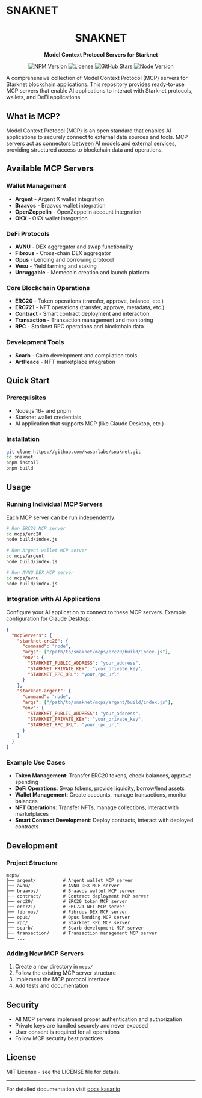 # SNAKNET

<div align="center">
  <h1>SNAKNET</h1>
  <p><strong>Model Context Protocol Servers for Starknet</strong></p>

<p>
<a href="https://www.npmjs.com/package/snaknet">
<img src="https://img.shields.io/npm/v/snaknet.svg" alt="NPM Version" />
</a>
<a href="https://github.com/kasarlabs/snaknet/blob/main/LICENSE">
<img src="https://img.shields.io/npm/l/snaknet.svg" alt="License" />
</a>
<a href="https://github.com/kasarlabs/snaknet/stargazers">
<img src="https://img.shields.io/github/stars/kasarlabs/snaknet.svg" alt="GitHub Stars" />
</a>
<a href="https://nodejs.org">
<img src="https://img.shields.io/node/v/snaknet.svg" alt="Node Version" />
</a>
</p>
</div>

A comprehensive collection of Model Context Protocol (MCP) servers for Starknet blockchain applications. This repository provides ready-to-use MCP servers that enable AI applications to interact with Starknet protocols, wallets, and DeFi applications.

## What is MCP?

Model Context Protocol (MCP) is an open standard that enables AI applications to securely connect to external data sources and tools. MCP servers act as connectors between AI models and external services, providing structured access to blockchain data and operations.

## Available MCP Servers

### Wallet Management

- **Argent** - Argent X wallet integration
- **Braavos** - Braavos wallet integration
- **OpenZeppelin** - OpenZeppelin account integration
- **OKX** - OKX wallet integration

### DeFi Protocols

- **AVNU** - DEX aggregator and swap functionality
- **Fibrous** - Cross-chain DEX aggregator
- **Opus** - Lending and borrowing protocol
- **Vesu** - Yield farming and staking
- **Unruggable** - Memecoin creation and launch platform

### Core Blockchain Operations

- **ERC20** - Token operations (transfer, approve, balance, etc.)
- **ERC721** - NFT operations (transfer, approve, metadata, etc.)
- **Contract** - Smart contract deployment and interaction
- **Transaction** - Transaction management and monitoring
- **RPC** - Starknet RPC operations and blockchain data

### Development Tools

- **Scarb** - Cairo development and compilation tools
- **ArtPeace** - NFT marketplace integration

## Quick Start

### Prerequisites

- Node.js 16+ and pnpm
- Starknet wallet credentials
- AI application that supports MCP (like Claude Desktop, etc.)

### Installation

```bash
git clone https://github.com/kasarlabs/snaknet.git
cd snaknet
pnpm install
pnpm build
```

## Usage

### Running Individual MCP Servers

Each MCP server can be run independently:

```bash
# Run ERC20 MCP server
cd mcps/erc20
node build/index.js

# Run Argent wallet MCP server
cd mcps/argent
node build/index.js

# Run AVNU DEX MCP server
cd mcps/avnu
node build/index.js
```

### Integration with AI Applications

Configure your AI application to connect to these MCP servers. Example configuration for Claude Desktop:

```json
{
  "mcpServers": {
    "starknet-erc20": {
      "command": "node",
      "args": ["/path/to/snaknet/mcps/erc20/build/index.js"],
      "env": {
        "STARKNET_PUBLIC_ADDRESS": "your_address",
        "STARKNET_PRIVATE_KEY": "your_private_key",
        "STARKNET_RPC_URL": "your_rpc_url"
      }
    },
    "starknet-argent": {
      "command": "node",
      "args": ["/path/to/snaknet/mcps/argent/build/index.js"],
      "env": {
        "STARKNET_PUBLIC_ADDRESS": "your_address",
        "STARKNET_PRIVATE_KEY": "your_private_key",
        "STARKNET_RPC_URL": "your_rpc_url"
      }
    }
  }
}
```

### Example Use Cases

- **Token Management**: Transfer ERC20 tokens, check balances, approve spending
- **DeFi Operations**: Swap tokens, provide liquidity, borrow/lend assets
- **Wallet Management**: Create accounts, manage transactions, monitor balances
- **NFT Operations**: Transfer NFTs, manage collections, interact with marketplaces
- **Smart Contract Development**: Deploy contracts, interact with deployed contracts

## Development

### Project Structure

```
mcps/
├── argent/          # Argent wallet MCP server
├── avnu/            # AVNU DEX MCP server
├── braavos/         # Braavos wallet MCP server
├── contract/        # Contract deployment MCP server
├── erc20/           # ERC20 token MCP server
├── erc721/          # ERC721 NFT MCP server
├── fibrous/         # Fibrous DEX MCP server
├── opus/            # Opus lending MCP server
├── rpc/             # Starknet RPC MCP server
├── scarb/           # Scarb development MCP server
├── transaction/     # Transaction management MCP server
└── ...
```

### Adding New MCP Servers

1. Create a new directory in `mcps/`
2. Follow the existing MCP server structure
3. Implement the MCP protocol interface
4. Add tests and documentation

## Security

- All MCP servers implement proper authentication and authorization
- Private keys are handled securely and never exposed
- User consent is required for all operations
- Follow MCP security best practices

## License

MIT License - see the LICENSE file for details.

---

For detailed documentation visit [docs.kasar.io](https://docs.kasar.io)
